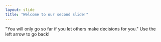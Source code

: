 ```yaml
---
layout: slide
title: "Welcome to our second slide!"
---
```

"You will only go so far if you let others make decisions for you."
Use the left arrow to go back!
